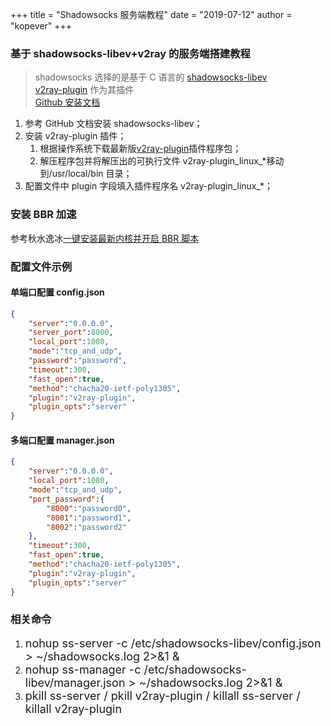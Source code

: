 +++
title = "Shadowsocks 服务端教程"
date = "2019-07-12"
author = "kopever"
+++

### 基于 shadowsocks-libev+v2ray 的服务端搭建教程  

> shadowsocks 选择的是基于 C 语言的 <a href="https://github.com/shadowsocks/shadowsocks-libev" target="_blank">shadowsocks-libev</a>  
> <a href="https://github.com/shadowsocks/v2ray-plugin" target="_blank">v2ray-plugin</a> 作为其插件  
> <a href="https://github.com/shadowsocks/shadowsocks-libev/blob/master/README.md" target="_blank">Github 安装文档</a>

<ol>
    <li>参考 GitHub 文档安装 shadowsocks-libev；</li>
    <li>安装 v2ray-plugin 插件；
        <ol>
            <li>根据操作系统下载最新版<a href="https://github.com/shadowsocks/v2ray-plugin/releases" target="_blank">v2ray-plugin</a>插件程序包；</li>
            <li>解压程序包并将解压出的可执行文件 v2ray-plugin_linux_*移动到/usr/local/bin 目录；</li>
        </ol>
    </li>
    <li>配置文件中 plugin 字段填入插件程序名 v2ray-plugin_linux_*；</li>
</ol>

### 安装 BBR 加速

参考秋水逸冰<a href="https://teddysun.com/489.html" target="_blank">一键安装最新内核并开启 BBR 脚本</a>  

### 配置文件示例

#### 单端口配置 config.json

``` json
{
    "server":"0.0.0.0",
    "server_port":8000,
    "local_port":1080,
    "mode":"tcp_and_udp",
    "password":"password",
    "timeout":300,
    "fast_open":true,
    "method":"chacha20-ietf-poly1305",
    "plugin":"v2ray-plugin",
    "plugin_opts":"server"
}
```

#### 多端口配置 manager.json

``` json
{
    "server":"0.0.0.0",
    "local_port":1080,
    "mode":"tcp_and_udp",
    "port_password":{
        "8000":"password0",
        "8001":"password1",
        "8002":"password2"
    },
    "timeout":300,
    "fast_open":true,
    "method":"chacha20-ietf-poly1305",
    "plugin":"v2ray-plugin",
    "plugin_opts":"server"
}
```

### 相关命令

<ol>
    <li><font size=4>nohup ss-server -c /etc/shadowsocks-libev/config.json > ~/shadowsocks.log 2>&1 &</font></li>
    <li><font size=4>nohup ss-manager -c /etc/shadowsocks-libev/manager.json > ~/shadowsocks.log 2>&1 &</font></li>
    <li><font size=4>pkill ss-server / pkill v2ray-plugin / killall ss-server / killall v2ray-plugin</font></li>
</ol>
